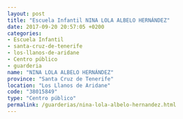 ```yaml
---
layout: post
title: "Escuela Infantil NINA LOLA ALBELO HERNÁNDEZ"
date: 2017-09-20 20:57:05 +0200
categories:
- Escuela Infantil
- santa-cruz-de-tenerife
- los-llanos-de-aridane
- Centro público
- guarderia
name: "NINA LOLA ALBELO HERNÁNDEZ"
province: "Santa Cruz de Tenerife"
location: "Los Llanos de Aridane"
code: "38015849"
type: "Centro público"
permalink: /guarderias/nina-lola-albelo-hernandez.html
---
```

